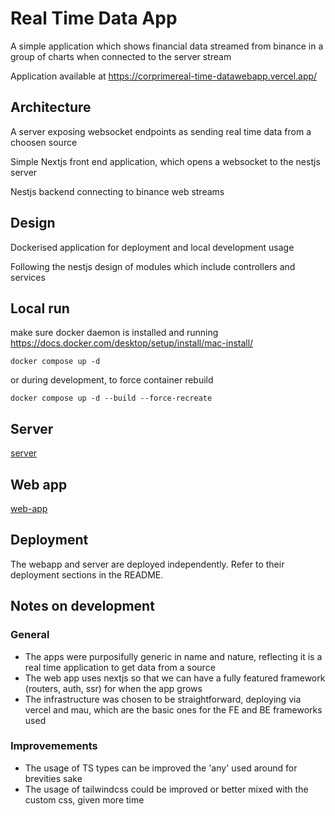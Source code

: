 # Real Time Data App

A simple application which shows financial data streamed from binance in a group of charts when connected to the server stream

Application available at https://corprimereal-time-datawebapp.vercel.app/

## Architecture

A server exposing websocket endpoints as sending real time data from a choosen source

Simple Nextjs front end application, which opens a websocket to the nestjs server

Nestjs backend connecting to binance web streams

## Design

Dockerised application for deployment and local development usage

Following the nestjs design of modules which include controllers and services

## Local run

make sure docker daemon is installed and running https://docs.docker.com/desktop/setup/install/mac-install/

```
docker compose up -d
```

or during development, to force container rebuild

```
docker compose up -d --build --force-recreate
```

## Server

[server](/server/README.md)

## Web app

[web-app](real-time-web-app/README.md)

## Deployment

The webapp and server are deployed independently. Refer to their deployment sections in the README.

## Notes on development

### General

- The apps were purposifully generic in name and nature, reflecting it is a real time application to get data from a source
- The web app uses nextjs so that we can have a fully featured framework (routers, auth, ssr) for when the app grows
- The infrastructure was chosen to be straightforward, deploying via vercel and mau, which are the basic ones for the FE and BE frameworks used

### Improvemements

- The usage of TS types can be improved the 'any' used around for brevities sake
- The usage of tailwindcss could be improved or better mixed with the custom css, given more time
